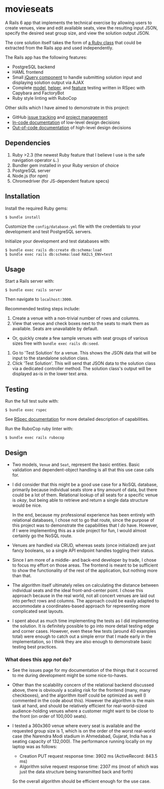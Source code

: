 # movieseats

A Rails 6 app that implements the technical exercise by allowing users to create venues, view and edit available seats, view the resulting input JSON, specify the desired seat group size, and view the solution output JSON.

The core solution itself takes the form of [a Ruby class](/app/helpers/movie_seats_solver.rb) that could be extracted from the Rails app and used independently.

The Rails app has the following features:

+ PostgreSQL backend
+ HAML frontend
+ Small [jQuery component](/app/javascript/packs/testSolution.js) to handle submitting solution input and displaying solution output via AJAX
+ Complete [model](/spec/models), [helper](/spec/helpers), and [feature](/spec/features) testing written in RSpec with Capybara and FactoryBot
+ Ruby style linting with RuboCop

Other skills which I have aimed to demonstrate in this project:

+ GitHub [issue tracking](https://github.com/dfaulken/movieseats/issues) and [project management](https://github.com/dfaulken/movieseats/projects/1)
+ [In-code documentation](https://github.com/dfaulken/movieseats/blob/8e2b2f69333cbf3e80b7cd4f567eae66860442bc/app/helpers/movie_seats_solver.rb#L45-L48) of low-level design decisions
+ [Out-of-code documentation](#design) of high-level design decisions

## Dependencies

1. Ruby >2.3 (the newest Ruby feature that I believe I use is the safe navigation operator `&.`)
1. Bundler gem installed in your Ruby version of choice
1. PostgreSQL server
1. Node.js (for npm)
1. Chromedriver (for JS-dependent feature specs)

## Installation

Install the required Ruby gems:
```
$ bundle install
```

Customize the `config/database.yml` file with the credentials to your development and test PostgreSQL servers.

Initialize your development and test databases with:
```
$ bundle exec rails db:create db:schema:load
$ bundle exec rails db:schema:load RAILS_ENV=test
```

## Usage

Start a Rails server with:
```
$ bundle exec rails server
```

Then navigate to `localhost:3000`.

Recommended testing steps include:

1. Create a venue with a non-trivial number of rows and columns.
1. View that venue and check boxes next to the seats to mark them as available. Seats are unavailable by default.
  + Or, quickly create a few sample venues with seat groups of various sizes free with `bundle exec rails db:seed`.
1. Go to 'Test Solution' for a venue. This shows the JSON data that will be input to the standalone solution class.
1. Click 'Test Solution'. This will send that JSON data to the solution class via a dedicated controller method. The solution class's output will be displayed as-is in the lower text area.

## Testing

Run the full test suite with:

```
$ bundle exec rspec
```

See [RSpec documentation](https://rspec.info/) for more detailed description of capabilities.

Run the RuboCop ruby linter with:
```
$ bundle exec rails rubocop
```

## Design

+ Two models, `Venue` and `Seat`, represent the basic entities. Basic validation and dependent-object handling is all that this use case calls for.
+ I did consider that this might be a good use case for a NoSQL database, primarily because individual seats store a tiny amount of data, but there could be a lot of them. Relational lookup of all seats for a specific venue is *okay*, but being able to retrieve and return a single data structure would be nice.

  In the end, because my professional experience has been entirely with relational databases, I chose not to go that route, since the purpose of this project was to demonstrate the capabilities that I *do* have. However, if I were implementing this as a side project for fun, I would almost certainly go the NoSQL route.
+ Venues are handled via CRUD, whereas seats (once initialized) are just fancy booleans, so a single API endpoint handles toggling their status.
+ Since I am more of a middle- and back-end developer by trade, I chose to focus my effort on those areas. The frontend is meant to be sufficient to show the functionality of the rest of the application, but nothing more than that.
+ The algorithm itself ultimately relies on calculating the distance between individual seats and the ideal front-and-center point. I chose this approach because in the real world, not all concert venues are laid out into perfect rows and columns. The approach could be easily adapted to accommodate a coordinates-based approach for representing more complicated seat layouts.
+ I spent about as much time implementing the tests as I did implementing the solution. It is definitely possible to go into more detail testing edge and corner cases. However, even these few tests (around 40 examples total) were enough to catch out a simple error that I made early in the implementation, so I think they are also enough to demonstrate basic testing best practices.

### What does this app *not* do?

+ See the issues page for my documentation of the things that it occurred to me during development might be some nice-to-haves.
+ Other than the scalability concern of the relational backend discussed above, there is obviously a scaling risk for the frontend (many, many checkboxes), and the algorithm itself could be optimized as well (I commented in the code about this). However the algorithm is the main task at hand, and should be relatively efficient for real-world-sized audience-holding venues where a customer might want to be close to the front (on order of 100,000 seats).
+ I tested a 360x360 venue where every seat is available and the requested group size is 1, which is on the order of the worst real-world case (the Narendra Modi stadium in Ahmedabad, Gujarat, India has a seating capacity of 132,000). The performance running locally on my laptop was as follows:
  + Creation PUT request response time: 3902 ms (ActiveRecord: 843.5 ms)
  + Algorithm solve request response time: 2307 ms (most of which was just the data structure being transmitted back and forth)

  So the overall algorithm should be efficient enough for the use case.